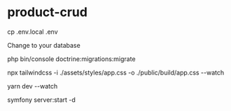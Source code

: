 # product-crud

cp .env.local .env

Change to your database

php bin/console doctrine:migrations:migrate

npx tailwindcss -i ./assets/styles/app.css -o ./public/build/app.css --watch

yarn dev --watch

symfony server:start -d
